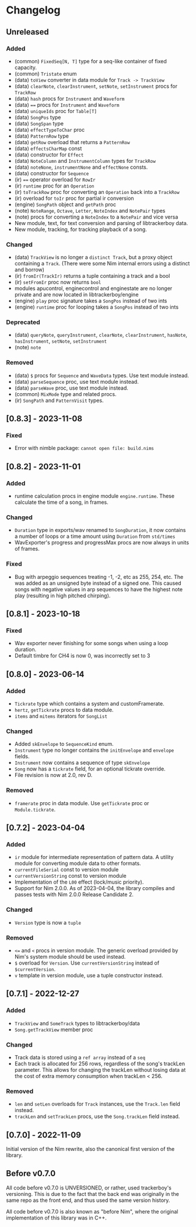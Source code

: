 # Changelog

## Unreleased

### Added
 - (common) `FixedSeq[N, T]` type for a seq-like container of fixed capacity.
 - (common) `Tristate` enum
 - (data) `toView` converter in data module for `Track -> TrackView`
 - (data) `clearNote`, `clearInstrument`, `setNote`, `setInstrument` procs for
   `TrackRow`
 - (data) `hash` procs for `Instrument` and `Waveform`
 - (data) `==` procs for `Instrument` and `Waveform`
 - (data) `uniqueIds` proc for `Table[T]`
 - (data) `SongPos` type
 - (data) `SongSpan` type
 - (data) `effectTypeToChar` proc
 - (data) `PatternRow` type
 - (data) `getRow` overload that returns a `PatternRow`
 - (data) `effectsCharMap` const
 - (data) constructor for `Effect`
 - (data) `NoteColumn` and `InstrumentColumn` types for `TrackRow`
 - (data) `noteNone`, `instrumentNone` and `effectNone` consts.
 - (data) constructor for `Sequence`
 - (ir) `==` operator overload for `RowIr`
 - (ir) `runtime` proc for an `Operation`
 - (ir) `toTrackRow` proc for converting an `Operation` back into a `TrackRow`
 - (ir) overload for `toIr` proc for partial ir conversion
 - (engine) `SongPath` object and `getPath` proc
 - (note) `NoteRange`, `Octave`, `Letter`, `NoteIndex` and `NotePair` types
 - (note) procs for converting a `NoteIndex` to a `NotePair` and vice versa
 - New module, text, for text conversion and parsing of libtrackerboy data.
 - New module, tracking, for tracking playback of a song.

### Changed
 - (data) `TrackView` is no longer a `distinct Track`, but a proxy object
   containing a `Track`. (There were some Nim internal errors using a distinct
   and borrow)
 - (ir) `fromIr(TrackIr)` returns a tuple containing a track and a bool
 - (ir) `setFromIr` proc now returns `bool`
 - modules apucontrol, enginecontrol and enginestate are no longer private
   and are now located in libtrackerboy/engine
 - (engine) `play` proc signature takes a `SongPos` instead of two ints
 - (engine) `runtime` proc for looping takes a `SongPos` instead of two ints

### Deprecated
 - (data) `queryNote`, `queryInstrument`, `clearNote`, `clearInstrument`,
          `hasNote`, `hasInstrument`, `setNote`, `setInstrument`
 - (note) `note`

### Removed
 - (data) `$` procs for `Sequence` and `WaveData` types. Use text module instead.
 - (data) `parseSequence` proc, use text module instead.
 - (data) `parseWave` proc, use text module instead.
 - (common) `MixMode` type and related procs.
 - (ir) `SongPath` and `PatternVisit` types.

## [0.8.3] - 2023-11-08

### Fixed
 - Error with nimble package: `cannot open file: build.nims`

## [0.8.2] - 2023-11-01

### Added
 - runtime calculation procs in engine module `engine.runtime`. These calculate
   the time of a song, in frames.

### Changed
 - `Duration` type in exports/wav renamed to `SongDuration`, it now contains
   a number of loops or a time amount using `Duration` from `std/times`
 - WavExporter's progress and progressMax procs are now always in units of
   frames.

### Fixed
 - Bug with arpeggio sequences treating -1, -2, etc as 255, 254, etc. The
   was added as an unsigned byte instead of a signed one. This caused songs
   with negative values in arp sequences to have the highest note play
   (resulting in high pitched chirping).

## [0.8.1] - 2023-10-18

### Fixed
 - Wav exporter never finishing for some songs when using a loop duration.
 - Default timbre for CH4 is now 0, was incorrectly set to 3

## [0.8.0] - 2023-06-14

### Added
 - `Tickrate` type which contains a system and customFramerate.
 - `hertz`, `getTickrate` procs to data module.
 - `items` and `mitems` iterators for `SongList`

### Changed
 - Added `skEnvelope` to `SequenceKind` enum.
 - `Instrument` type no longer contains the `initEnvelope` and `envelope` fields.
 - `Instrument` now contains a sequence of type `skEnvelope`
 - `Song` now has a `tickrate` field, for an optional tickrate override.
 - File revision is now at 2.0, rev D.

### Removed
 - `framerate` proc in data module. Use `getTickrate` proc or `Module.tickrate`.

## [0.7.2] - 2023-04-04

### Added
 - `ir` module for intermediate representation of pattern data. A utility module
   for converting module data to other formats.
 - `currentFileSerial` const to version module
 - `currentVersionString` const to version module
 - Implementation of the `L00` effect (lock/music priority).
 - Support for Nim 2.0.0. As of 2023-04-04, the library compiles and passes
   tests with Nim 2.0.0 Release Candidate 2.

### Changed
 - `Version` type is now a `tuple`

### Removed
 - `<=` and `<` procs in version module. The generic overload provided by
   Nim's system module should be used instead.
 - `$` overload for `Version`. Use `currentVersionString` instead of `$currentVersion`.
 - `v` template in version module, use a tuple constructor instead.

## [0.7.1] - 2022-12-27

### Added
 - `TrackView` and `SomeTrack` types to libtrackerboy/data
 - `Song.getTrackView` member proc

### Changed
 - Track data is stored using a `ref array` instead of a `seq`
 - Each track is allocated for 256 rows, regardless of the song's trackLen
   parameter. This allows for changing the trackLen without losing data at
   the cost of extra memory consumption when trackLen < 256.

### Removed
 - `len` and `setLen` overloads for `Track` instances, use the `Track.len` 
   field instead.
 - `trackLen` and `setTrackLen` procs, use the `Song.trackLen` field instead.

## [0.7.0] - 2022-11-09

Initial version of the Nim rewrite, also the canonical first version of the
library.

## Before v0.7.0

All code before v0.7.0  is UNVERSIONED, or rather, used trackerboy's versioning.
This is due to the fact that the back end was originally in the same repo as
the front end, and thus used the same version history.

All code before v0.7.0 is also known as "before Nim", where the original
implementation of this library was in C++.
